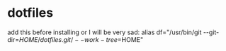# dotfiles
add this before installing or I will be very sad: 
alias df="/usr/bin/git --git-dir=$HOME/dotfiles.git/ --work-tree=$HOME"
